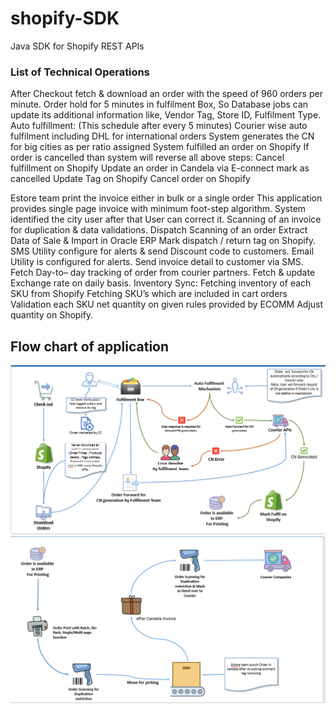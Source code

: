 # shopify-SDK
Java SDK for Shopify REST APIs

### List of Technical Operations
After Checkout fetch & download an order with the speed of 960 orders per minute.
Order hold for 5 minutes in fulfilment Box, So Database jobs can update its additional information like, Vendor Tag, Store ID, Fulfilment Type. 
Auto fulfillment:  (This schedule after every 5 minutes) 
Courier wise auto fulfilment including DHL for international orders
System generates the CN for big cities as per ratio assigned 
System fulfilled an order on Shopify
If order is cancelled than system will reverse all above steps:
  Cancel fulfillment on Shopify
  Update an order in Candela via E-connect mark as cancelled
  Update Tag on Shopify
  Cancel order on Shopify 

Estore team print the invoice either in bulk or a single order
This application provides single page invoice with minimum foot-step algorithm.
System identified the city user after that User can correct it.
Scanning of an invoice for duplication & data validations. 
Dispatch Scanning of an order
Extract Data of Sale & Import in Oracle ERP
Mark dispatch / return tag on Shopify.
SMS Utility configure for alerts & send Discount code to customers.
Email Utility is configured for alerts.
Send invoice detail to customer via SMS.
Fetch Day-to– day tracking of order from courier partners.
Fetch & update Exchange rate on daily basis. 
Inventory Sync:
Fetching inventory of each SKU from Shopify
Fetching SKU’s which are included in cart orders
Validation each SKU net quantity on given rules provided by ECOMM
Adjust quantity on Shopify.


## Flow chart of application
![Alt text](https://github.com/Oracle-Programming-School/shopify-SDK/blob/main/images/flow1.png?raw=true "Optional Title")
![Alt text](https://github.com/Oracle-Programming-School/shopify-SDK/blob/main/images/flow2.png?raw=true "Optional Title")
